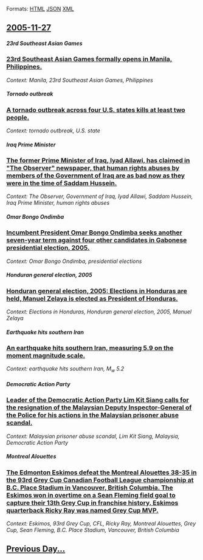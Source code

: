 
Formats: [HTML](2005/11/27/index.html)  [JSON](2005/11/27/index.json)  [XML](2005/11/27/index.xml)  

## [2005-11-27](/news/2005/11/27/index.md)

##### 23rd Southeast Asian Games
### [ 23rd Southeast Asian Games formally opens in Manila, Philippines. ](/news/2005/11/27/23rd-southeast-asian-games-formally-opens-in-manila-philippines.md)
_Context: Manila, 23rd Southeast Asian Games, Philippines_

##### Tornado outbreak
### [ A tornado outbreak across four U.S. states kills at least two people. ](/news/2005/11/27/a-tornado-outbreak-across-four-u-s-states-kills-at-least-two-people.md)
_Context: tornado outbreak, U.S. state_

##### Iraq Prime Minister
### [ The former Prime Minister of Iraq, Iyad Allawi, has claimed in "The Observer" newspaper, that human rights abuses by members of the Government of Iraq are as bad now as they were in the time of Saddam Hussein. ](/news/2005/11/27/the-former-prime-minister-of-iraq-iyad-allawi-has-claimed-in-the-observer-newspaper-that-human-rights-abuses-by-members-of-the-governm.md)
_Context: The Observer, Government of Iraq, Iyad Allawi, Saddam Hussein, Iraq Prime Minister, human rights abuses_

##### Omar Bongo Ondimba
### [ Incumbent President Omar Bongo Ondimba seeks another seven-year term against four other candidates in Gabonese presidential election, 2005. ](/news/2005/11/27/incumbent-president-omar-bongo-ondimba-seeks-another-seven-year-term-against-four-other-candidates-in-gabonese-presidential-election-2005.md)
_Context: Omar Bongo Ondimba, presidential elections_

##### Honduran general election, 2005
### [ Honduran general election, 2005: Elections in Honduras are held, Manuel Zelaya is elected as President of Honduras. ](/news/2005/11/27/honduran-general-election-2005-elections-in-honduras-are-held-manuel-zelaya-is-elected-as-president-of-honduras.md)
_Context: Elections in Honduras, Honduran general election, 2005, Manuel Zelaya_

##### Earthquake hits southern Iran
### [ An earthquake hits southern Iran, measuring 5.9 on the moment magnitude scale. ](/news/2005/11/27/an-earthquake-hits-southern-iran-measuring-5-9-on-the-moment-magnitude-scale.md)
_Context: earthquake hits southern Iran, M<sub>w</sub>&nbsp;5.2_

##### Democratic Action Party
### [ Leader of the Democratic Action Party Lim Kit Siang calls for the resignation of the Malaysian Deputy Inspector-General of the Police for his actions in the Malaysian prisoner abuse scandal. ](/news/2005/11/27/leader-of-the-democratic-action-party-lim-kit-siang-calls-for-the-resignation-of-the-malaysian-deputy-inspector-general-of-the-police-for-h.md)
_Context: Malaysian prisoner abuse scandal, Lim Kit Siang, Malaysia, Democratic Action Party_

##### Montreal Alouettes
### [ The Edmonton Eskimos defeat the Montreal Alouettes 38-35 in the 93rd Grey Cup Canadian Football League championship at B.C. Place Stadium in Vancouver, British Columbia. The Eskimos won in overtime on a Sean Fleming field goal to capture their 13th Grey Cup in franchise history. Eskimos quarterback Ricky Ray was named Grey Cup MVP. ](/news/2005/11/27/the-edmonton-eskimos-defeat-the-montreal-alouettes-38-35-in-the-93rd-grey-cup-canadian-football-league-championship-at-b-c-place-stadium-i.md)
_Context: Eskimos, 93rd Grey Cup, CFL, Ricky Ray, Montreal Alouettes, Grey Cup, Sean Fleming, B.C. Place Stadium, Vancouver, British Columbia_

## [Previous Day...](/news/2005/11/26/index.md)

